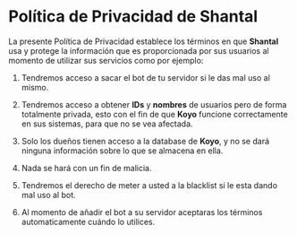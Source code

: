 # Política de Privacidad de Shantal

La presente Política de Privacidad establece los términos en que **Shantal** usa y protege la información que es proporcionada por sus usuarios al momento de utilizar sus servicios como por ejemplo:

1. Tendremos acceso a sacar el bot de tu servidor si le das mal uso al mismo.

2. Tendremos acceso a obtener **IDs** y **nombres** de usuarios pero de forma totalmente privada, esto con el fin de que **Koyo** funcione correctamente en sus sistemas, para que no se vea afectada.

3. Solo los dueños tienen acceso a la database de **Koyo**, y no se dará ninguna información sobre lo que se almacena en ella.

4. Nada se hará con un fin de malicia.

5. Tendremos el derecho de meter a usted a la blacklist si le esta dando mal uso al bot.

6. Al momento de añadir el bot a su servidor aceptaras los términos automaticamente cuándo lo utilices.

